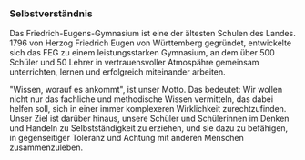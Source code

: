 ---
---

### Selbstverständnis

Das Friedrich-Eugens-Gymnasium ist eine der ältesten Schulen des Landes. 1796 von Herzog Friedrich Eugen von Württemberg gegründet, entwickelte sich das FEG zu einem leistungsstarken Gymnasium, an dem über 500 Schüler und 50 Lehrer in vertrauensvoller Atmospähre gemeinsam unterrichten, lernen und erfolgreich miteinander arbeiten.

"Wissen, worauf es ankommt", ist unser Motto. Das bedeutet: Wir wollen nicht nur das fachliche und methodische Wissen vermitteln, das dabei helfen soll, sich in einer immer komplexeren Wirklichkeit zurechtzufinden. Unser Ziel ist darüber hinaus, unsere Schüler und Schülerinnen im Denken und Handeln zu Selbstständigkeit zu erziehen, und sie dazu zu befähigen, in gegenseitiger Toleranz und Achtung mit anderen Menschen zusammenzuleben.
